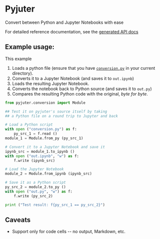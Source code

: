 # Pyjuter
Convert between Python and Jupyter Notebooks with ease

For detailed reference documentation, see the
[generated API docs](https://glowingscrewdriver.github.io/pyjuter)

## Example usage:
This example

1. Loads a python file (ensure that you have [`conversion.py`](pyjuter/conversion.py)
   in your current directory).
2. Converts it to a Jupyter Notebook (and saves it to
   `out.ipynb`)
3. Loads the resulting Jupyter Notebook.
4. Converts the notebook back to Python source (and saves it
   to `out.py`)
5. Compares the resulting Python code with the original, _byte for byte_.

```python
from pyjuter.conversion import Module

## Test it on pyjuter's source itself by taking
## a Python file on a round trip to Jupyter and back

# Load a Python script
with open ("conversion.py") as f:
    py_src_1 = f.read ()
module_1 = Module.from_py (py_src_1)

# Convert it to a Jupyter Notebook and save it
ipynb_src = module_1.to_ipynb ()
with open ("out.ipynb", "w") as f:
    f.write (ipynb_src)

# Load the Jupyter Notebook
module_2 = Module.from_ipynb (ipynb_src)

# Save it as a Python script
py_src_2 = module_2.to_py ()
with open ("out.py", "w") as f:
    f.write (py_src_2)

print ("Test result: f{py_src_1 == py_src_2}")
```

## Caveats
* Support only for code cells -- no output, Markdown, etc.

